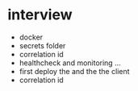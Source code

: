 # interview


- docker
- secrets folder
- correlation id
- healthcheck and monitoring ...
- first deploy the and the the client
- correlation id
